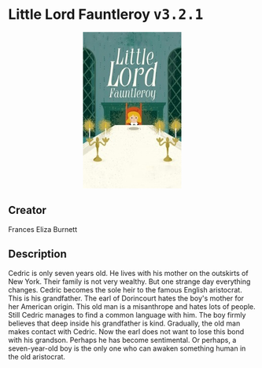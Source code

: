 
# Little Lord Fauntleroy <kbd>v3.2.1</kbd>

<center>
  <img src="./cover-1024.jpg"/>
</center>

## Creator
Frances Eliza Burnett

## Description
Cedric is only seven years old. He lives with his mother on the outskirts of New York. Their family is not very wealthy. But one strange day everything changes. Cedric becomes the sole heir to the famous English aristocrat. This is his grandfather. The earl of Dorincourt hates the boy's mother for her American origin. This old man is a misanthrope and hates lots of people. Still Cedric manages to find a common language with him. The boy firmly believes that deep inside his grandfather is kind. Gradually, the old man makes contact with Cedric. Now the earl does not want to lose this bond with his grandson. Perhaps he has become sentimental. Or perhaps, a seven-year-old boy is the only one who can awaken something human in the old aristocrat. 

